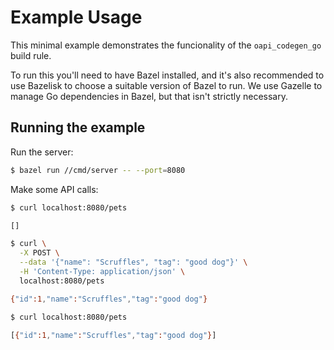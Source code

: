 # Example Usage

This minimal example demonstrates the funcionality of the `oapi_codegen_go` build rule.

To run this you'll need to have Bazel installed, and it's also recommended to use Bazelisk to choose a suitable version of Bazel to run. We use Gazelle to manage Go dependencies in Bazel, but that isn't strictly necessary.
## Running the example

Run the server:

```bash
$ bazel run //cmd/server -- --port=8080
```

Make some API calls:

```bash
$ curl localhost:8080/pets

[]
```

```bash
$ curl \
  -X POST \
  --data '{"name": "Scruffles", "tag": "good dog"}' \
  -H 'Content-Type: application/json' \
  localhost:8080/pets

{"id":1,"name":"Scruffles","tag":"good dog"}
```

```bash
$ curl localhost:8080/pets

[{"id":1,"name":"Scruffles","tag":"good dog"}]
```
